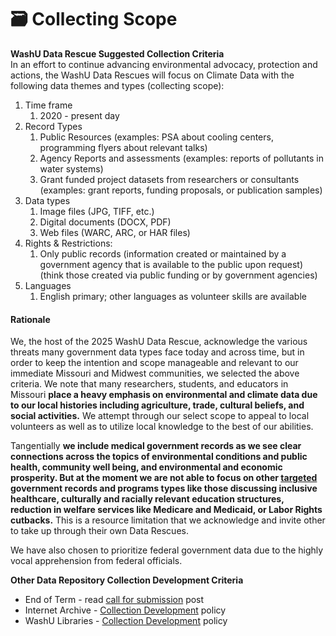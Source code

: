# 🗃️ Collecting Scope

**WashU Data Rescue Suggested Collection Criteria**\
In an effort to continue advancing environmental advocacy, protection and actions, the WashU Data Rescues will focus on Climate Data with the following data themes and types (collecting scope):

1. Time frame
   1. 2020 - present day
2. Record Types
   1. Public Resources (examples: PSA about cooling centers, programming flyers about relevant talks)
   2. Agency Reports and assessments (examples: reports of pollutants in water systems)&#x20;
   3. Grant funded project datasets from researchers or consultants (examples: grant reports, funding proposals, or publication samples)
3. Data types
   1. Image files (JPG, TIFF, etc.)
   2. Digital documents (DOCX, PDF)&#x20;
   3. Web files (WARC, ARC, or HAR files)
4. Rights & Restrictions:&#x20;
   1. Only public records (information created or maintained by a government agency that is available to the public upon request) (think those created via public funding or by government agencies)
5. Languages
   1. English primary; other languages as volunteer skills are available

#### Rationale

We, the host of the 2025 WashU Data Rescue, acknowledge the various threats many government data types face today and across time, but in order to keep the intention and scope manageable and relevant to our immediate Missouri and Midwest communities, we selected the above criteria. We note that many researchers, students, and educators in Missouri **place a heavy emphasis on environmental and climate data due to our local histories including agriculture, trade, cultural beliefs, and social activities.** We attempt through our select scope to appeal to local volunteers as well as to utilize local knowledge to the best of our abilities.&#x20;

Tangentially **we include medical government records as we see clear connections across the topics of environmental conditions and public health, community well being, and environmental and economic prosperity. But at the moment we are not able to focus on other [targeted](https://democracyforward.org/updates/democracy-forward-releases-report-detailing-devastating-impacts-of-the-far-right-project-2025s-day-one-policies/?gad_source=1\&gclid=CjwKCAiA-Oi7BhA1EiwA2rIu2670DP9Fyc20ijHyT2ebidkdRG7EPKtfgpjxYubYh_5gI1JhYjhJdBoCO4EQAvD_BwE) government records and programs types like those discussing inclusive healthcare, culturally and racially relevant education structures, reduction in welfare services like Medicare and Medicaid, or Labor Rights cutbacks.** This is a resource limitation that we acknowledge and invite other to take up through their own Data Rescues.

We have also chosen to prioritize federal government data due to the highly vocal apprehension from federal officials.

**Other Data Repository Collection Development Criteria**

* End of Term - read [call for submission](https://blogs.loc.gov/thesignal/2024/07/nominations-sought-for-the-2024-2025-u-s-federal-government-domain-end-of-term-web-archive/) post
* Internet Archive - [Collection Development](https://help.archive.org/help/internet-archive-collection-development-policy/) policy
* WashU Libraries - [Collection Development](https://library.wustl.edu/about/policies/collection-development-policy/) policy
